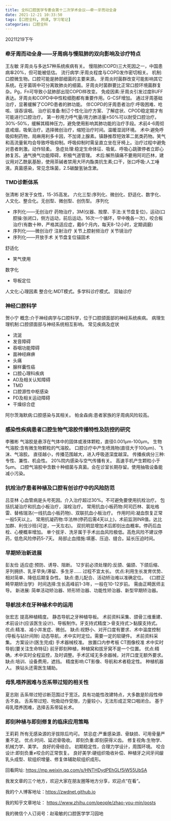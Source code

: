 ```yaml
---
title: 全科口腔医学专委会第十二次学术会议——牵一牙而动全身
date: 2021-12-21 10:33:50
tags: [口腔全科, 网课, 学习笔记]
categories: 口腔全科
---
```

20211219下午
### 牵牙周而动全身——牙周病与慢阻肺的双向影响及诊疗特点
王左敏
牙周炎与多达57种系统疾病有关。
慢阻肺(COPD)三大死因之一，中国患病率20%，但可能被低估。
流行病学:牙周炎程度与COPD发作密切相关。
机制:口腔微生物。口腔可能是肺部细菌的主要来源。
牙周炎时菌群改变可能影响其它系统。在牙菌斑中可分离致肺炎的细菌。牙周炎时菌群要比正常口腔环境菌群复杂。Pg，Fn可导致小鼠肺部出现COPD样改变。
免疫因素:牙周炎引发过度BUFF表达。牙周炎和COPD中中性粒细胞都有重要作用。G-CSF增加。
通过牙周基础治疗，显著缓解了COPD患者的肺功能。
伴COPD的牙周患者治疗:呼吸困难、呛咳、误吞误咽。
治疗前准备:制订个性化治疗方案、了解症状、CPOD稳定期才有可能进行口腔治疗。
第一秒用力呼气量/用力肺活量≥50%可以耐受口腔治疗。30%-50%，缓解其精神压力，避免使用影响其肺功能的治疗手段。术前4-6周彻底戒烟，吸氧治疗。选择微创治疗，缩短治疗时间。温暖湿润环境。
术中:避免呼吸抑制药物，局麻用利多卡因，不加肾上腺素。镇静推荐短效苯二氮类药物。笑气和高流量氧均会导致呼吸抑制。呼吸抑制时需呈直立坐在牙椅上。治疗过程中避免对患者刺激。动作轻柔。
急症处理:稳定生命体征、吸氧、呼吸心跳骤停者立即心肺复苏。通气换气功能障碍，积极气道管理。
术后:解热镇痛不要用阿司匹林，建议用对乙酰氨基酚，使用茶碱者禁用大环内酯类抗生素;口干，张口呼吸:人工唾液。真菌感染，常见念珠菌，2.5碳酸氢钠含漱。

### TMD诊断体系
张清彬
好发于女性，15-35高发。
六化三型:序列化、微创化、舒适化、数字化、人文化、整合化。无创型、微创型、创伤型。
序列化
- 序列化——无创治疗
   药物治疗，3M(仪器、按摩、手法:关节盘复位)，运动(口腔操:张闭口，侧方运动，前后运动。16次一个循环，早中晚各一次)，咬合板治疗(有数十种，严格其适应症，戴6个月内，每天8-12小时，定期调磨)
- 序列化——微创治疗
   注射治疗
   关节上腔射频治疗
   关节镜治疗
- 序列化——开放手术
   关节盘复位锚固术

舒适化
- 笑气使用

数字化
- 导板定位

人文化:心理因素
整合化:MDT模式。多学科诊疗模式。
双轴诊疗

### 神经口腔科学
贺小宁
概念:介于神经病学与口腔科学，位于口腔颌面部的神经系统疾病。
病理生理机制:口腔颌面部与神经系统相互影响。
常见疾病及症状
- 流涎
- 发音障碍
- 吞咽功能障碍
- 面神经麻痹
- 头痛
- 腺样囊性癌
- 口腔心理科疾病
- AD及相关认知障碍
- TMD
- 口腔源性中枢感染
- PD及相关运动障碍
- 干燥综合症

阿尔茨海默病:口腔感染与其相关。
帕金森病:患者家族的牙周病风险较高。

### 感染性疾病患者口腔生物气溶胶传播特性及防控的研究
李雅彬
气溶胶是悬浮在气体中的固体或液体颗粒，直径0.001μm-100μm。
生物气溶胶:含有微生物颗粒的气溶胶。
口腔诊疗中产生喷溅物(直径大于100μm)、飞沫、气溶胶。
直径越小，传播范围越大，进入呼吸道深度越深。
传播疾病分三种:专性、兼性、机会性。
20%院内感染与空气传播有关。
高速手机产生颗粒小于5μm。
口腔气溶胶中含数十种细菌与真菌。会在诊室长期存留。使用抽吸设备能减小污染。

### 抗栓治疗患者种植及口腔有创诊疗中的风险防范
吕亚林
心血管病是头号死因。介入治疗超过30%。不可避免要使用抗栓治疗。
包括抗凝治疗和抗血小板治疗，溶栓治疗。
常用抗血小板药物:阿司匹林、氯吡格雷、替格瑞洛(一线抗血小板药物)、双联抗血小板治疗。
作用时间:凝血恢复正常一般5天以上。
常用抗凝药物:华法林(停药后需4天以上)，术前监测INR值。达比加群、利伐沙班(可逆，一天左右)。
双抗明显增加术后即刻出血概率。停药后血栓、心梗概率增加。
单个拔牙、洗牙属于手术出血风险极低。高危风险不建议停药，低危风险停药5-7天。
局部止血措施:填塞、压迫、缝合。延长压迫时间。

### 早期矫治新进展
彭友俭
适应症:预防、诱导、阻断。
12岁前必须处理的:反颌、偏颌、下颌后缩、牙列拥挤、乳牙早失/滞留、多生牙……
过程不宜太长。
优点:利用生长发育优势、相对简单、降低后期复杂性。
缺点:患儿配合、活动矫治难以准确定位。
《口腔正畸早期矫治学》
时间选择:生长高峰前1-3年，一般在10-12岁前。
需由正畸医师主导。
新进展:
简单活动矫治器、矫形矫治器、功能性矫治器、新型早期矫治器。

### 导航技术在牙种植术中的运用
张宏志
提高种植精度。
静态导航之牙种植导板。
术前资料采集、颌骨三维重建、术前设计(应该医生设计)、导板制作。牙支持式精度＞骨支持式＞黏膜支持式。
优点:精准、减小并发症、微创。
缺点:视野小、对开口度有要求、术中温度控制(导板与钻针间隙)
动态导航，术中实时定位。需要一定的软硬件。
术前资料采集。
方案设计(医生完成)
手术器械校准。
放置口内参考板
CT图像校准
术中实时导航(要关注生命特征)
前牙即刻种植，种植窝和拔牙窝不是一个位置。
优点:精确，术中实时全程监控，及时调整。手术区域无多余器械，对开口度无额外要求。
缺点:培训、设备费用，遮挡。
精度影响:CT影像、导航和术者稳定性。
种植机器人。
换钻头还需医生辅助。

### 母乳喂养困难与舌系带过短的相关性
夏志刚
舌系带过短诊断范围过于宽泛。具有功能性改建特点，大多数是阶段性伸舌不良。
舌系带过短、吮吸动作受限，力量较小，无法形成正常口咽闭合。
基于母乳喂养困难，选择舌系带延长术。

### 即刻种植与即刻修复的临床应用策略
王莉莉
所有无感染源的牙拔除后均可。
禁忌症:严重感染源、骨缺损、可用骨量严重不足。
优点:时间、延迟骨吸收。
即刻负重:即刻获得义齿。
修复视角:生物学、机械力学、美学。
良好的骨结合。
初期稳定性，合理力学设计，周围环境。
咬合设计:即刻负重≠咬合的正常恢复。
良好美学:硬组织吸收补偿、种植牙之间牙间龈乳头成型、软组织增量、修复体辅助软组织成形。



回看网址: https://mp.weixin.qq.com/s/HNTHDydPEhGLf5iW55UbSA

我发文章的三个地方，欢迎大家在朋友圈等地方分享，欢迎点“在看”。

我的个人博客地址：https://zwdnet.github.io

我的知乎文章地址： https://www.zhihu.com/people/zhao-you-min/posts

我的微信个人订阅号：赵瑜敏的口腔医学学习园地


